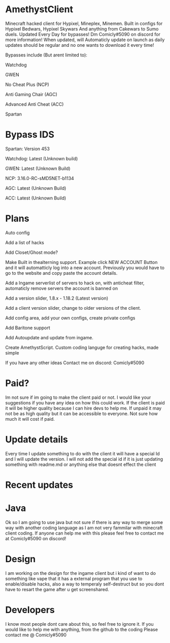 # AmethystClient
Minecraft hacked client for Hypixel, Mineplex, Minemen. Built in configs for Hypixel Bedwars, Hypixel Skywars And anything from Cakewars to Sumo duels. Updated Every Day for bypasses! Dm Comicly#5090 on discord for more information!
When updated, will Automaticly update on launch as daily updates should be regular and no one wants to download it every time!

Bypasses include (But arent limited to):

Watchdog

GWEN

No Cheat Plus (NCP)

Anti Gaming Chair (AGC)

Advanced Anti Cheat (ACC)

Spartan



# Bypass IDS

Spartan: Version 453

Watchdog: Latest (Unknown build)

GWEN: Latest (Unknown Build)

NCP: 3.16.0-RC-sMD5NET-b1134

AGC: Latest (Unknown Build)

ACC: Latest (Unknown Build)



# Plans

Auto config

Add a list of hacks

Add Closet/Ghost mode?

Make Built in thealterning support. Example click NEW ACCOUNT Button and it will automatticly log into a new account. Previously you would have to go to the website and copy paste the account details.

Add a Ingame serverlist of servers to hack on, with anticheat filter, automaticly remove servers the account is banned on

Add a version slider, 1.8.x - 1.18.2 (Latest version)

Add a client version slider, change to older versions of the client.

Add config area, add your own configs, create private configs

Add Baritone support

Add Autoupdate and update from ingame. 

Create AmethystScript. Custom coding languge for creating hacks, made simple

If you have any other ideas Contact me on discord: Comicly#5090

# Paid?

Im not sure if im going to make the client paid or not. I would like your suggestions if you have any idea on how this could work. If the client is paid it will be higher quality because I can hire devs to help me. If unpaid it may not be as high quality but it can be accessible to everyone. Not sure how much it will cost if paid. 

# Update details
Every time I update something to do with the client it will have a special Id and I will update the version. I will not add the special id if it is just updating something with readme.md or anything else that doesnt effect the client

# Recent updates



# Java

Ok so I am going to use java but not sure if there is any way to merge some way with another coding language as I am not very fammilar with minecraft client coding. If anyone can help me with this please feel free to contact me at Comicly#5090 on discord!

# Design

I am working on the design for the ingame client but i kind of want to do something like vape that it has a external program that you use to enable/disable hacks, also a way to temperaly self-destruct but so you dont have to resart the game after u get screenshared.

# Developers

I know most people dont care about this, so feel free to ignore it. If you would like to help me with anything, from the github to the coding Please contact me @ Comicly#5090

